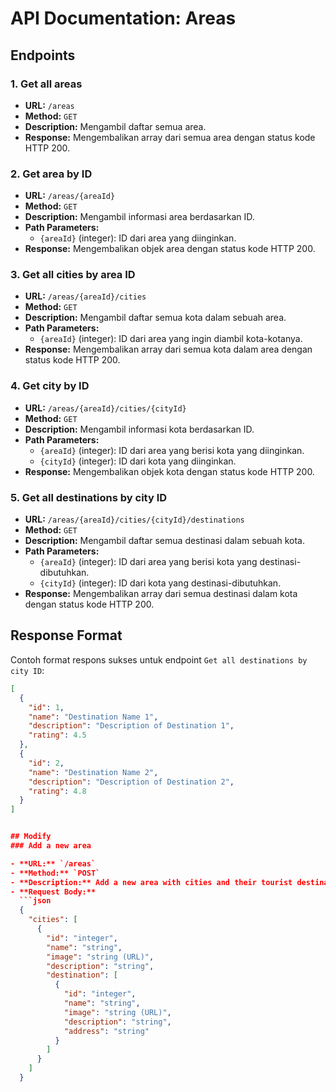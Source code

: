 # API Documentation: Areas
## Endpoints

### 1. Get all areas
- **URL:** `/areas`
- **Method:** `GET`
- **Description:** Mengambil daftar semua area.
- **Response:** Mengembalikan array dari semua area dengan status kode HTTP 200.

### 2. Get area by ID

- **URL:** `/areas/{areaId}`
- **Method:** `GET`
- **Description:** Mengambil informasi area berdasarkan ID.
- **Path Parameters:**
  - `{areaId}` (integer): ID dari area yang diinginkan.
- **Response:** Mengembalikan objek area dengan status kode HTTP 200.

### 3. Get all cities by area ID

- **URL:** `/areas/{areaId}/cities`
- **Method:** `GET`
- **Description:** Mengambil daftar semua kota dalam sebuah area.
- **Path Parameters:**
  - `{areaId}` (integer): ID dari area yang ingin diambil kota-kotanya.
- **Response:** Mengembalikan array dari semua kota dalam area dengan status kode HTTP 200.

### 4. Get city by ID

- **URL:** `/areas/{areaId}/cities/{cityId}`
- **Method:** `GET`
- **Description:** Mengambil informasi kota berdasarkan ID.
- **Path Parameters:**
  - `{areaId}` (integer): ID dari area yang berisi kota yang diinginkan.
  - `{cityId}` (integer): ID dari kota yang diinginkan.
- **Response:** Mengembalikan objek kota dengan status kode HTTP 200.

### 5. Get all destinations by city ID

- **URL:** `/areas/{areaId}/cities/{cityId}/destinations`
- **Method:** `GET`
- **Description:** Mengambil daftar semua destinasi dalam sebuah kota.
- **Path Parameters:**
  - `{areaId}` (integer): ID dari area yang berisi kota yang destinasi-dibutuhkan.
  - `{cityId}` (integer): ID dari kota yang destinasi-dibutuhkan.
- **Response:** Mengembalikan array dari semua destinasi dalam kota dengan status kode HTTP 200.

## Response Format

Contoh format respons sukses untuk endpoint `Get all destinations by city ID`:

```json
[
  {
    "id": 1,
    "name": "Destination Name 1",
    "description": "Description of Destination 1",
    "rating": 4.5
  },
  {
    "id": 2,
    "name": "Destination Name 2",
    "description": "Description of Destination 2",
    "rating": 4.8
  }
]


## Modify
### Add a new area

- **URL:** `/areas`
- **Method:** `POST`
- **Description:** Add a new area with cities and their tourist destinations.
- **Request Body:**
  ```json
  {
    "cities": [
      {
        "id": "integer",
        "name": "string",
        "image": "string (URL)",
        "description": "string",
        "destination": [
          {
            "id": "integer",
            "name": "string",
            "image": "string (URL)",
            "description": "string",
            "address": "string"
          }
        ]
      }
    ]
  }